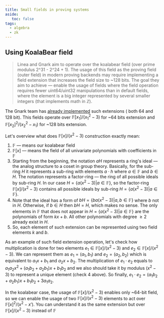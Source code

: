 ```yaml
---
title: Small fields in proving systems
aside:
   toc: false
tags:
  - algebra
  - zk
---
```


## Using KoalaBear field

> Linea and Gnark aim to operate over the koalabear field (over prime modulus 2^31 - 2^24 + 1). The usage of this field
> as the proving field (outer field) in modern proving backends may require implementing a field extension that
> increases
> the field size to \~128 bits. The goal they aim to achieve — enable the usage of fields where the field operation
> requires fewer uint64/uint32 manipulations than in default fields, where the element is a big integer represented by
> several smaller integers (that implements math in $\mathbb{Z}$).


The Gnark team has [already
implemented](https://github.com/Consensys/gnark-crypto/blob/master/field/koalabear/extensions/doc.go) such extensions (
both 64 and 128 bit). This fields operate over $\mathbb{F}[x_1]/(x_1^2-3)$ for \~64 bits extension and $\mathbb{F}[x_2]^2/(
x_2^2-x_1)$ for \~128 bits extension.

Let's overview what does $\mathbb{F}[x]/(x^2-3)$ construction exactly mean:

1. $\mathbb{F}$ — means our koalabear field
2. $\mathbb{F}[x]$ — means the field of all univariate polynomials with coefficients in $\mathbb{F}$
3. Starting from the beginning, the notation $aH$ represents a ring's ideal — the analog structure to a coset in group
   theory. Basically, for the sub-ring $H$ it represents a sub-ring with elements $a\cdot h$ where $a\in\mathbb{F}$ and
   $b \in H$. The notation represents a factor-ring — the ring of all possible ideals by sub-ring $H$. In our case $H =
   \{a(x^2-3)|a \in \mathbb{F}\}$, so the factor-ring $\mathbb{F}[x]/(x^2-3)$ contains all possible ideals by sub-ring
   $H = \{a(x^2-3)|a \in \mathbb{F}\}$.
4. Note that the ideal has a form of $bH = \{ba(x^2-3)|a,b \in \mathbb{F}\}$ where $b$ not in $H$. Otherwise, if $b\in
   H$ then $bH = H$, which makes no sense. The only elements in $\mathbb{F}$ that does not appear in $H = \{a(x^2-3)|a
   \in \mathbb{F}\}$ are the polynomials of form $kx+b$. All other polynomials with degree $\geq 2$ already exist in
   $H$.
5. So, each element of such extension can be represented using two field elements $k$ and $b$.

As an example of such field extension operation, let's check how multiplication is done for two elements $e_1 \in
\mathbb{F}[x]/(x^2-3)$ and $e_2 \in \mathbb{F}[x]/(x^2-3)$. We can represent them as $e_1 = (a_1, b_1)$ and $e_2 = (a_2,
b_2)$ which is equivalent to $a_1x+b_1$ and $a_2x+b_2$. The multiplication of $e_1\cdot e_2$ equals to $a_1a_2x^2 + (
a_1b_2+a_2b_1)x + b_1b_2$ and we also should take it by modulus $(x^2-3)$ to represent a unique element (check 4 above).
So finally, $e_1\cdot e_2 = (a_1b_2+a_2b_1)x + b_1b_2 + 3a_1a_2$.

In the koalabear case, the usage of $\mathbb{F}[x]/(x^2-3)$ enables only \~64-bit field, so we can enable the usage of
two $\mathbb{F}[x]/(x^2-3)$ elements to act over $\mathbb{F}[x]^2/(x^2-x')$. You can understand it as the same extension
but over $\mathbb{F}[x]/(x^2-3)$ instead of $\mathbb{F}$
